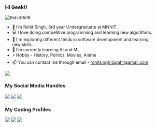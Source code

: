 
### Hi Geek!! 
<p align = "left"> <img src = "https://komarev.com/ghpvc/?username=Rohit0508" alt = "Rohit0508" /> </p>

- 👋 I’m Rohit Singh, 3rd year Undergraduate at MNNIT.
- 💻 I love doing competitive programming and learning new algorithms.
- 🌱 I'm exploring different fields in software development and learning new skills.
- 🌱 I’m currently learning AI and ML 
- ⚡ Hobby - History, Politics, Movies, Anime
- 📫 You can contact me through email - rohitsingh.bigahi@gmail.com

<p><img align="center" src="https://github-readme-stats.vercel.app/api?username=Rohit0508&show_icons=true&count_private=true&theme=radical"]</p>

### My Social Media Handles
[<img src="https://img.shields.io/badge/linkedin-%230077B5.svg?style=for-the-badge&logo=linkedin&logoColor=white" />](https://www.linkedin.com/in/rohit-singh11/)
[<img src="https://img.shields.io/badge/Twitter-%231DA1F2.svg?style=for-the-badge&logo=Twitter&logoColor=white" />](https://twitter.com/_rohit_si)
[<img src="https://img.shields.io/badge/Instagram-%23E4405F.svg?style=for-the-badge&logo=Instagram&logoColor=white" />](https://www.instagram.com/rohitsi___/)

  
### My Coding Profiles
[<img src="https://img.shields.io/badge/Codeforces-445f9d?style=for-the-badge&logo=Codeforces&logoColor=white" />](https://codeforces.com/profile/Rohit111__)
[<img src="https://img.shields.io/badge/CodeChef-%23964B00.svg?style=for-the-badge&logo=CodeChef&logoColor=white" />](https://www.codechef.com/users/rohitsingh_1)
[<img src="https://img.shields.io/badge/-LeetCode-FFA116?style=for-the-badge&logo=LeetCode&logoColor=black" />](https://leetcode.com/rohit0508/)
